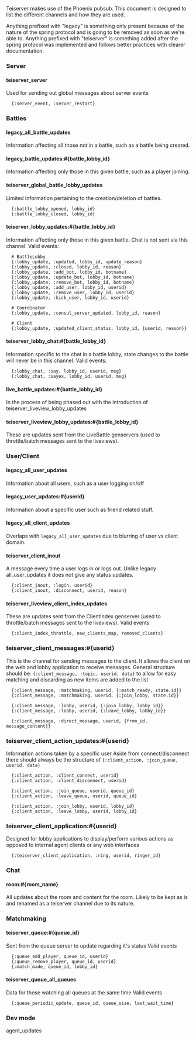 Teiserver makes use of the Phoenix pubsub. This document is designed to list the different channels and how they are used.

Anything prefixed with "legacy" is something only present because of the nature of the spring protocol and is going to be removed as soon as we're able to.
Anything prefixed with "teiserver" is something added after the spring protocol was implemented and follows better practices with clearer documentation.

### Server
#### teiserver_server
Used for sending out global messages about server events
```
  {:server_event, :server_restart}
```

### Battles
#### legacy_all_battle_updates
Information affecting all those not in a battle, such as a battle being created.

#### legacy_battle_updates:#{battle_lobby_id}
Information affecting only those in this given battle, such as a player joining.

#### teiserver_global_battle_lobby_updates
Limited information pertaining to the creation/deletion of battles.
```
  {:battle_lobby_opened, lobby_id}
  {:battle_lobby_closed, lobby_id}
```

#### teiserver_lobby_updates:#{battle_lobby_id}
Information affecting only those in this given battle. Chat is not sent via this channel.
Valid events:
```
  # BattleLobby
  {:lobby_update, :updated, lobby_id, update_reason}
  {:lobby_update, :closed, lobby_id, reason}
  {:lobby_update, :add_bot, lobby_id, botname}
  {:lobby_update, :update_bot, lobby_id, botname}
  {:lobby_update, :remove_bot, lobby_id, botname}
  {:lobby_update, :add_user, lobby_id, userid}
  {:lobby_update, :remove_user, lobby_id, userid}
  {:lobby_update, :kick_user, lobby_id, userid}
  
  # Coordinator
  {:lobby_update, :consul_server_updated, lobby_id, reason}

  # Client
  {:lobby_update, :updated_client_status, lobby_id, {userid, reason}}
```

#### teiserver_lobby_chat:#{battle_lobby_id}
Information specific to the chat in a battle lobby, state changes to the battle will never be in this channel.
Valid events:
```
  {:lobby_chat, :say, lobby_id, userid, msg}
  {:lobby_chat, :sayex, lobby_id, userid, msg}
```

#### live_battle_updates:#{battle_lobby_id}
In the process of being phased out with the introduction of teiserver_liveview_lobby_updates

#### teiserver_liveview_lobby_updates:#{battle_lobby_id}
These are updates sent from the LiveBattle genservers (used to throttle/batch messages sent to the liveviews).

### User/Client
#### legacy_all_user_updates
Information about all users, such as a user logging on/off

#### legacy_user_updates:#{userid}
Information about a specific user such as friend related stuff.

#### legacy_all_client_updates
Overlaps with `legacy_all_user_updates` due to blurring of user vs client domain.

#### teiserver_client_inout
A message every time a user logs in or logs out. Unlike legacy all_user_updates it does not give any status updates.
```
  {:client_inout, :login, userid}
  {:client_inout, :disconnect, userid, reason}
```

#### teiserver_liveview_client_index_updates
These are updates sent from the ClientIndex genserver (used to throttle/batch messages sent to the liveviews).
Valid events
```
  {:client_index_throttle, new_clients_map, removed_clients}
```

### teiserver_client_messages:#{userid}
This is the channel for sending messages to the client. It allows the client on the web and lobby application to receive messages.
General structure should be: `{:client_message, :topic, userid, data}` to allow for easy matching and discarding as new items are added to the list
```
  {:client_message, :matchmaking, userid, {:match_ready, state.id}}
  {:client_message, :matchmaking, userid, {:join_lobby, state.id}}

  {:client_message, :lobby, userid, {:join_lobby, lobby_id}}
  {:client_message, :lobby, userid, {:leave_lobby, lobby_id}}
  
  {:client_message, :direct_message, userid, {from_id, message_content}}
```

### teiserver_client_action_updates:#{userid}
Information actions taken by a specific user
Aside from connect/disconnect there should always be the structure of `{:client_action, :join_queue, userid, data}`
```
  {:client_action, :client_connect, userid}
  {:client_action, :client_disconnect, userid}

  {:client_action, :join_queue, userid, queue_id}
  {:client_action, :leave_queue, userid, queue_id}

  {:client_action, :join_lobby, userid, lobby_id}
  {:client_action, :leave_lobby, userid, lobby_id}
```

### teiserver_client_application:#{userid}
Designed for lobby applications to display/perform various actions as opposed to internal agent clients or any web interfaces
```
  {:teiserver_client_application, :ring, userid, ringer_id}
```


### Chat
#### room:#{room_name}
All updates about the room and content for the room. Likely to be kept as is and renamed as a teiserver channel due to its nature.

### Matchmaking
#### teiserver_queue:#{queue_id}
Sent from the queue server to update regarding it's status
Valid events
```
  {:queue_add_player, queue_id, userid}
  {:queue_remove_player, queue_id, userid}
  {:match_made, queue_id, lobby_id}
```

#### teiserver_queue_all_queues
Data for those watching all queues at the same time
Valid events
```
  {:queue_periodic_update, queue_id, queue_size, last_wait_time}
```


### Dev mode
agent_updates